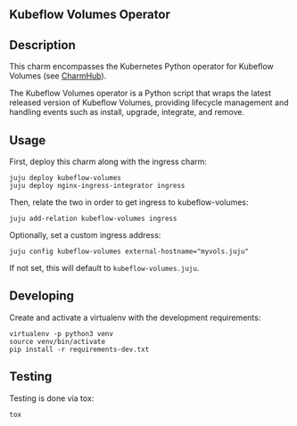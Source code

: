 ## Kubeflow Volumes Operator

## Description

This charm encompasses the Kubernetes Python operator for Kubeflow Volumes (see
[CharmHub](https://charmhub.io/?q=kubeflow-volumes)).

The Kubeflow Volumes operator is a Python script that wraps the latest released
version of Kubeflow Volumes, providing lifecycle management and handling events
such as install, upgrade, integrate, and remove.

## Usage

First, deploy this charm along with the ingress charm:

    juju deploy kubeflow-volumes
    juju deploy nginx-ingress-integrator ingress

Then, relate the two in order to get ingress to kubeflow-volumes:

    juju add-relation kubeflow-volumes ingress

Optionally, set a custom ingress address:

    juju config kubeflow-volumes external-hostname="myvols.juju"

If not set, this will default to `kubeflow-volumes.juju`.

## Developing

Create and activate a virtualenv with the development requirements:

    virtualenv -p python3 venv
    source venv/bin/activate
    pip install -r requirements-dev.txt

## Testing

Testing is done via tox:

    tox
